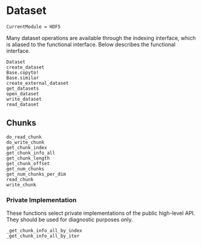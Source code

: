# Dataset

```@meta
CurrentModule = HDF5
```

Many dataset operations are available through the indexing interface, which is aliased to the functional interface. Below describes the functional interface.

```@docs
Dataset
create_dataset
Base.copyto!
Base.similar
create_external_dataset
get_datasets
open_dataset
write_dataset
read_dataset
```

## Chunks

```@docs
do_read_chunk
do_write_chunk
get_chunk_index
get_chunk_info_all
get_chunk_length
get_chunk_offset
get_num_chunks
get_num_chunks_per_dim
read_chunk
write_chunk
```

### Private Implementation

These functions select private implementations of the public high-level API.
They should be used for diagnostic purposes only.

```@docs
_get_chunk_info_all_by_index
_get_chunk_info_all_by_iter
```
